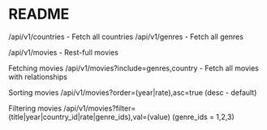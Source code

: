 # README

/api/v1/countries - Fetch all countries
/api/v1/genres - Fetch all genres

/api/v1/movies - Rest-full movies

Fetching movies
/api/v1/movies?include=genres,country - Fetch all movies with relationships

Sorting movies
/api/v1/movies?order=(year|rate),asc=true (desc - default)

Filtering movies
/api/v1/movies?filter=(title|year|country_id|rate|genre_ids),val=(value) (genre_ids = 1,2,3)
